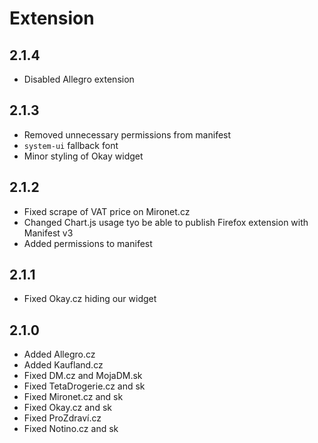 # Extension

## 2.1.4
* Disabled Allegro extension

## 2.1.3
* Removed unnecessary permissions from manifest
* `system-ui` fallback font
* Minor styling of Okay widget

## 2.1.2
* Fixed scrape of VAT price on Mironet.cz
* Changed Chart.js usage tyo be able to publish Firefox extension with Manifest v3
* Added permissions to manifest

## 2.1.1
* Fixed Okay.cz hiding our widget

## 2.1.0
* Added Allegro.cz
* Added Kaufland.cz
* Fixed DM.cz and MojaDM.sk
* Fixed TetaDrogerie.cz and sk
* Fixed Mironet.cz and sk
* Fixed Okay.cz and sk
* Fixed ProZdraví.cz
* Fixed Notino.cz and sk
